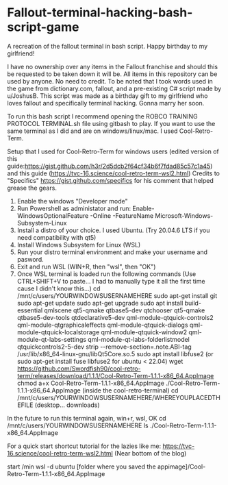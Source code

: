 # Fallout-terminal-hacking-bash-script-game
A recreation of the fallout terminal in bash script. Happy birthday to my girlfriend!

I have no ownership over any items in the Fallout franchise and should this be requested to be taken down it will be.
All items in this repository can be used by anyone. No need to credit. To be noted that I took words used in the game from dictionary.com, fallout, and a pre-existing C# script made by u/JoshusB.
This script was made as a birthday gift to my girlfriend who loves fallout and specifically terminal hacking. Gonna marry her soon.

To run this bash script I recommend opening the ROBCO TRAINING PROTOCOL TERMINAL.sh file using gitbash to play.
If you want to use the same terminal as I did and are on windows/linux/mac. I used Cool-Retro-Term.

Setup that I used for Cool-Retro-Term for windows users (edited version of this guide:https://gist.github.com/h3r/2d5dcb2f64cf34b6f7fdad85c57c1a45) and this guide (https://tvc-16.science/cool-retro-term-wsl2.html) Credits to "Specifics" https://gist.github.com/specifics for his comment that helped grease the gears.
1. Enable the windows "Developer mode"
2. Run Powershell as administator and run:
Enable-WindowsOptionalFeature -Online -FeatureName Microsoft-Windows-Subsystem-Linux
3. Install a distro of your choice. I used Ubuntu. (Try 20.04.6 LTS if you need compatibility with qt5)
4. Install Windows Subsystem for Linux (WSL)
5. Run your distro terminal environment and make your username and pasword.
6. Exit and run WSL (WIN+R, then "wsl", then "OK")
7. Once WSL terminal is loaded run the following commands (Use CTRL+SHIFT+V to paste... I had to manually type it all the first time cause I didn't know this...)
cd /mnt/c/users/YOURWINDOWSUSERNAMEHERE
sudo apt-get install git
sudo apt-get update
sudo apt-get upgrade
sudo apt install build-essential qmlscene qt5-qmake qtbase5-dev qtchooser qt5-qmake qtbase5-dev-tools qtdeclarative5-dev qml-module-qtquick-controls2 qml-module-qtgraphicaleffects qml-module-qtquick-dialogs qml-module-qtquick-localstorage qml-module-qtquick-window2 qml-module-qt-labs-settings qml-module-qt-labs-folderlistmodel qtquickcontrols2-5-dev
strip --remove-section=.note.ABI-tag /usr/lib/x86_64-linux-gnu/libQt5Core.so.5
sudo apt install libfuse2         (or sudo apt-get install fuse libfuse2 for ubuntu < 22.04)
wget https://github.com/Swordfish90/cool-retro-term/releases/download/1.1.1/Cool-Retro-Term-1.1.1-x86_64.AppImage
chmod a+x Cool-Retro-Term-1.1.1-x86_64.AppImage
./Cool-Retro-Term-1.1.1-x86_64.AppImage
(inside the cool-retro-terminal)
cd /mnt/c/users/YOURWINDOWSUSERNAMEHERE/WHEREYOUPLACEDTHEFILE (desktop... downloads)

In the future to run this terminal again,
win+r, wsl, OK
cd /mnt/c/users/YOURWINDOWSUSERNAMEHERE
ls
./Cool-Retro-Term-1.1.1-x86_64.AppImage

For a quick start shortcut tutorial for the lazies like me:
https://tvc-16.science/cool-retro-term-wsl2.html
(Near bottom of the blog)

start /min wsl -d ubuntu [folder where you saved the appimage]/Cool-Retro-Term-1.1.1-x86_64.AppImage 
